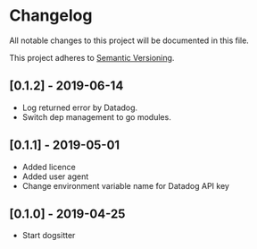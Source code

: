 # Changelog
All notable changes to this project will be documented in this file.

This project adheres to [Semantic Versioning](http://semver.org/spec/v2.0.0.html).

## [0.1.2] - 2019-06-14
- Log returned error by Datadog.
- Switch dep management to go modules.

## [0.1.1] - 2019-05-01
- Added licence
- Added user agent
- Change environment variable name for Datadog API key

## [0.1.0] - 2019-04-25
- Start dogsitter
